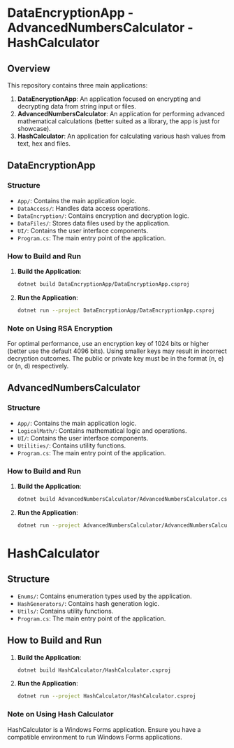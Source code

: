 # DataEncryptionApp - AdvancedNumbersCalculator - HashCalculator

## Overview

This repository contains three main applications:

1. **DataEncryptionApp**: An application focused on encrypting and decrypting data from string input or files.
2. **AdvancedNumbersCalculator**: An application for performing advanced mathematical calculations (better suited as a library, the app is just for showcase).
3. **HashCalculator**: An application for calculating various hash values from text, hex and files.

## DataEncryptionApp

### Structure

- `App/`: Contains the main application logic.
- `DataAccess/`: Handles data access operations.
- `DataEncryption/`: Contains encryption and decryption logic.
- `DataFiles/`: Stores data files used by the application.
- `UI/`: Contains the user interface components.
- `Program.cs`: The main entry point of the application.

### How to Build and Run

1. **Build the Application**:

   ```sh
   dotnet build DataEncryptionApp/DataEncryptionApp.csproj
   ```

2. **Run the Application**:
   ```sh
   dotnet run --project DataEncryptionApp/DataEncryptionApp.csproj
   ```

### Note on Using RSA Encryption

For optimal performance, use an encryption key of 1024 bits or higher (better use the default 4096 bits). Using smaller keys may result in incorrect decryption outcomes. The public or private key must be in the format (n, e) or (n, d) respectively.

## AdvancedNumbersCalculator

### Structure

- `App/`: Contains the main application logic.
- `LogicalMath/`: Contains mathematical logic and operations.
- `UI/`: Contains the user interface components.
- `Utilities/`: Contains utility functions.
- `Program.cs`: The main entry point of the application.

### How to Build and Run

1. **Build the Application**:

   ```sh
   dotnet build AdvancedNumbersCalculator/AdvancedNumbersCalculator.csproj
   ```

2. **Run the Application**:
   ```sh
   dotnet run --project AdvancedNumbersCalculator/AdvancedNumbersCalculator.csproj
   ```

# HashCalculator

## Structure

- `Enums/`: Contains enumeration types used by the application.
- `HashGenerators/`: Contains hash generation logic.
- `Utils/`: Contains utility functions.
- `Program.cs`: The main entry point of the application.

## How to Build and Run

1. **Build the Application**:

   ```sh
   dotnet build HashCalculator/HashCalculator.csproj
   ```

2. **Run the Application**:

   ```sh
   dotnet run --project HashCalculator/HashCalculator.csproj
   ```

### Note on Using Hash Calculator

HashCalculator is a Windows Forms application. Ensure you have a compatible environment to run Windows Forms applications.
